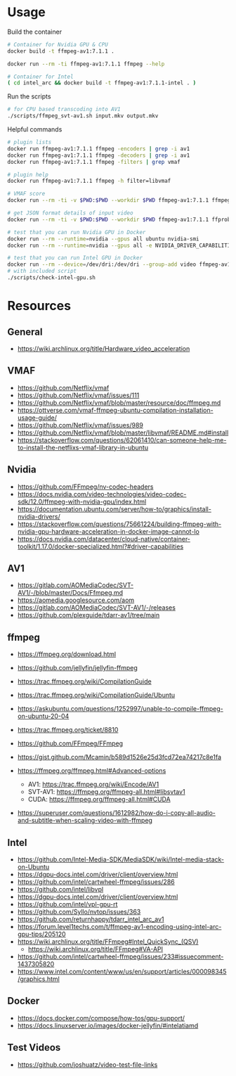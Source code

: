 # Usage

Build the container

```bash
# Container for Nvidia GPU & CPU
docker build -t ffmpeg-av1:7.1.1 .

docker run --rm -ti ffmpeg-av1:7.1.1 ffmpeg --help

# Container for Intel
( cd intel_arc && docker build -t ffmpeg-av1:7.1.1-intel . )
```

Run the scripts

```bash
# for CPU based transcoding into AV1
./scripts/ffmpeg_svt-av1.sh input.mkv output.mkv
```

Helpful commands

```bash
# plugin lists
docker run ffmpeg-av1:7.1.1 ffmpeg -encoders | grep -i av1
docker run ffmpeg-av1:7.1.1 ffmpeg -decoders | grep -i av1
docker run ffmpeg-av1:7.1.1 ffmpeg -filters | grep vmaf

# plugin help
docker run ffmpeg-av1:7.1.1 ffmpeg -h filter=libvmaf

# VMAF score
docker run --rm -ti -v $PWD:$PWD --workdir $PWD ffmpeg-av1:7.1.1 ffmpeg -i input.mkv -i input.mkv -lavfi libvmaf -f null -

# get JSON format details of input video
docker run --rm -ti -v $PWD:$PWD --workdir $PWD ffmpeg-av1:7.1.1 ffprobe -i input.mkv -show_streams -show_format -print_format json -hide_banner -v quiet

# test that you can run Nvidia GPU in Docker
docker run --rm --runtime=nvidia --gpus all ubuntu nvidia-smi
docker run --rm --runtime=nvidia --gpus all -e NVIDIA_DRIVER_CAPABILITIES=video ffmpeg-av1:7.1.1 clinfo

# test that you can run Intel GPU in Docker
docker run --rm --device=/dev/dri:/dev/dri --group-add video ffmpeg-av1:7.1.1 clinfo
# with included script
./scripts/check-intel-gpu.sh
```

# Resources

## General

- https://wiki.archlinux.org/title/Hardware_video_acceleration

## VMAF

- https://github.com/Netflix/vmaf
- https://github.com/Netflix/vmaf/issues/111
- https://github.com/Netflix/vmaf/blob/master/resource/doc/ffmpeg.md
- https://ottverse.com/vmaf-ffmpeg-ubuntu-compilation-installation-usage-guide/
- https://github.com/Netflix/vmaf/issues/989
- https://github.com/Netflix/vmaf/blob/master/libvmaf/README.md#install
- https://stackoverflow.com/questions/62061410/can-someone-help-me-to-install-the-netflixs-vmaf-library-in-ubuntu

## Nvidia

- https://github.com/FFmpeg/nv-codec-headers
- https://docs.nvidia.com/video-technologies/video-codec-sdk/12.0/ffmpeg-with-nvidia-gpu/index.html
- https://documentation.ubuntu.com/server/how-to/graphics/install-nvidia-drivers/
- https://stackoverflow.com/questions/75661224/building-ffmpeg-with-nvidia-gpu-hardware-acceleration-in-docker-image-cannot-lo
- https://docs.nvidia.com/datacenter/cloud-native/container-toolkit/1.17.0/docker-specialized.html?#driver-capabilities

## AV1

- https://gitlab.com/AOMediaCodec/SVT-AV1/-/blob/master/Docs/Ffmpeg.md
- https://aomedia.googlesource.com/aom
- https://gitlab.com/AOMediaCodec/SVT-AV1/-/releases
- https://github.com/plexguide/tdarr-av1/tree/main

## ffmpeg

- https://ffmpeg.org/download.html
- https://github.com/jellyfin/jellyfin-ffmpeg
- https://trac.ffmpeg.org/wiki/CompilationGuide
- https://trac.ffmpeg.org/wiki/CompilationGuide/Ubuntu
- https://askubuntu.com/questions/1252997/unable-to-compile-ffmpeg-on-ubuntu-20-04
- https://trac.ffmpeg.org/ticket/8810
- https://github.com/FFmpeg/FFmpeg
- https://gist.github.com/Mcamin/b589d1526e25d3fcd72ea74217c8e1fa
- https://ffmpeg.org/ffmpeg.html#Advanced-options
  - AV1: https://trac.ffmpeg.org/wiki/Encode/AV1
  - SVT-AV1: https://ffmpeg.org/ffmpeg-all.html#libsvtav1
  - CUDA: https://ffmpeg.org/ffmpeg-all.html#CUDA

- https://superuser.com/questions/1612982/how-do-i-copy-all-audio-and-subtitle-when-scaling-video-with-ffmpeg


## Intel

- https://github.com/Intel-Media-SDK/MediaSDK/wiki/Intel-media-stack-on-Ubuntu
- https://dgpu-docs.intel.com/driver/client/overview.html
- https://github.com/intel/cartwheel-ffmpeg/issues/286
- https://github.com/intel/libvpl
- https://dgpu-docs.intel.com/driver/client/overview.html
- https://github.com/intel/vpl-gpu-rt
- https://github.com/Syllo/nvtop/issues/363
- https://github.com/returnhappy/tdarr_intel_arc_av1
- https://forum.level1techs.com/t/ffmpeg-av1-encoding-using-intel-arc-gpu-tips/205120
- https://wiki.archlinux.org/title/FFmpeg#Intel_QuickSync_(QSV)
  - https://wiki.archlinux.org/title/FFmpeg#VA-API
- https://github.com/intel/cartwheel-ffmpeg/issues/233#issuecomment-1437305820
- https://www.intel.com/content/www/us/en/support/articles/000098345/graphics.html

## Docker

- https://docs.docker.com/compose/how-tos/gpu-support/
- https://docs.linuxserver.io/images/docker-jellyfin/#intelatiamd

## Test Videos

- https://github.com/joshuatz/video-test-file-links
